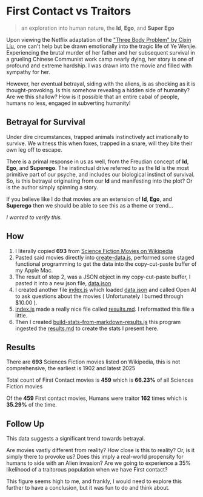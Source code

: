 # First Contact vs Traitors
> an exploration into human nature, the **Id**, **Ego**, and **Super Ego**

Upon viewing the Netflix adaptation of the ["Three Body Problem" by Cixin Liu](https://en.wikipedia.org/wiki/3_Body_Problem_(TV_series)),
one can't help but be drawn emotionally into the tragic life of Ye Wenjie. Experiencing 
the brutal murder of her father and her subsequent survival in a grueling Chinese Communist 
work camp nearly dying, her story is one of profound and extreme hardship. I was drawn 
into the movie and filled with sympathy for her.

However, her eventual betrayal, siding with the aliens, is as shocking as it is 
thought-provoking. Is this somehow revealing a hidden side of humanity? Are we 
this shallow? How is it possible that an entire cabal of people, humans no less, 
engaged in subverting humanity!

## Betrayal for Survival 

Under dire circumstances, trapped animals instinctively act irrationally to survive. 
We witness this when foxes, trapped in a snare, will they bite their own leg off to
escape. 

There is a primal response in us as well, from the Freudian concept of **Id**, 
**Ego**, and **Superego**. The instinctual drive referred to as the **Id** 
is the most primitive part of our psyche, and includes our biological instinct 
of survival. So, is this betrayal originating from our **Id** and manifesting
into the plot? Or is the author simply spinning a story.

If you believe like I do that movies are an extension of **Id**, **Ego**, 
and **Superego** then we should be able to see this as a theme or trend... 

_I wanted to verify this._

## How

1. I literally copied **693** from [Science Fiction Movies on Wikipedia](https://en.wikipedia.org/wiki/List_of_films_featuring_extraterrestrials)
2. Pasted said movies directly into [create-data.js](./create-data.js), performed some staged functional programming to get the data into the copy-cut-paste buffer of my Apple Mac.
3. The result of step 2, was a JSON object in my copy-cut-paste buffer, I pasted it into a new json file, [data.json](./data.json)
4. I created another file [index.js](./index.js) which loaded [data.json](./data.json) and called Open AI to ask questions about the movies ( Unfortunately I burned through $10.00 ).
5. [index.js](./index.js) made a really nice file called [results.md](./results.md). I reformatted this file a little.
6. Then I created [build-stats-from-markdown-results.js](./build-stats-from-markdown-results.js) this program ingested the [results.md](./results.md) to create the stats I present here.

## Results

There are **693** Sciences Fiction movies listed on Wikipedia, this is not comprehensive, the earliest is 1902 and latest 2025

Total count of First Contact movies is **459** which is **66.23%** of all Sciences Fiction movies

Of the **459** First contact movies, Humans were traitor **162** times which is **35.29%** of the time.

## Follow Up

This data suggests a significant trend towards betrayal. 

Are movies vastly different from reality? How close is this to reality? Or, 
is it simply there to provoke us? Does this imply a real-world propensity 
for humans to side with an Alien invasion? Are we going to experience a 
35% likelihood of a traitorous population when we have First contact?

This figure seems high to me, and frankly, I would need to explore this 
further to have a conclusion, but it was fun to do and think about. 
